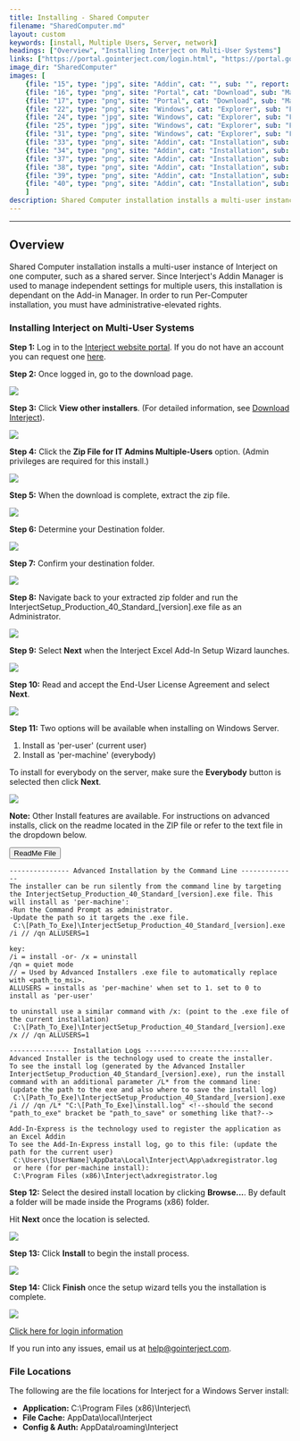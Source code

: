 ```yaml
---
title: Installing - Shared Computer
filename: "SharedComputer.md"
layout: custom
keywords: [install, Multiple Users, Server, network]
headings: ["Overview", "Installing Interject on Multi-User Systems"]
links: ["https://portal.gointerject.com/login.html", "https://portal.gointerject.com/invite.html?mode=create", "/wPortal/DownloadInterject.html", "https://docs.gointerject.com/wAbout/Logging-In.html", "mailto:help@gointerject.com"]
image_dir: "SharedComputer"
images: [
    {file: "15", type: "jpg", site: "Addin", cat: "", sub: "", report: "", ribbon: "", config: ""}, 
    {file: "16", type: "png", site: "Portal", cat: "Download", sub: "Main", report: "", ribbon: "", config: ""}, 
    {file: "17", type: "png", site: "Portal", cat: "Download", sub: "Main", report: "", ribbon: "", config: ""}, 
    {file: "22", type: "png", site: "Windows", cat: "Explorer", sub: "Extract All", report: "", ribbon: "", config: ""}, 
    {file: "24", type: "jpg", site: "Windows", cat: "Explorer", sub: "Folder", report: "", ribbon: "", config: ""}, 
    {file: "25", type: "jpg", site: "Windows", cat: "Explorer", sub: "Extract", report: "", ribbon: "", config: ""}, 
    {file: "31", type: "png", site: "Windows", cat: "Explorer", sub: "Folder", report: "", ribbon: "", config: ""}, 
    {file: "33", type: "png", site: "Addin", cat: "Installation", sub: "Setup Wizard", report: "", ribbon: "", config: ""}, 
    {file: "34", type: "png", site: "Addin", cat: "Installation", sub: "Installation Type", report: "", ribbon: "", config: ""}, 
    {file: "37", type: "png", site: "Addin", cat: "Installation", sub: "End-User License Agreement", report: "", ribbon: "", config: ""}, 
    {file: "38", type: "png", site: "Addin", cat: "Installation", sub: "Select Installation Folder", report: "", ribbon: "", config: ""}, 
    {file: "39", type: "png", site: "Addin", cat: "Installation", sub: "Ready to Install", report: "", ribbon: "", config: ""}, 
    {file: "40", type: "png", site: "Addin", cat: "Installation", sub: "Completed Install", report: "", ribbon: "", config: ""}
    ]
description: Shared Computer installation installs a multi-user instance of Interject on one computer, such as a shared server. Since Interject's Addin Manager is used to manage independent settings for multiple users, this installation is dependant on the Add-in Manager. In order to run Per-Computer installation, you must have administrative-elevated rights.
---
```

* * *

## Overview

Shared Computer installation installs a multi-user instance of Interject on one computer, such as a shared server. Since Interject's Addin Manager is used to manage independent settings for multiple users, this installation is dependant on the Add-in Manager. In order to run Per-Computer installation, you must have administrative-elevated rights.

### Installing Interject on Multi-User Systems

**Step 1:** Log in to the [Interject website portal](https://portal.gointerject.com/login.html). If you do not have an account you can request one [here](https://portal.gointerject.com/invite.html?mode=create).

**Step 2:** Once logged in, go to the download page.

![](/images/SharedComputer/15.jpg)
<br>

**Step 3:** Click **View other installers**. (For detailed information, see [Download Interject](/wPortal/DownloadInterject.html)).

![](/images/SharedComputer/16.png)
<br>

**Step 4:** Click the **Zip File for IT Admins Multiple-Users** option. (Admin privileges are required for this install.)

![](/images/SharedComputer/17.png)
<br>

**Step 5:** When the download is complete, extract the zip file. 

![](/images/SharedComputer/22.png)
<br>

**Step 6:** Determine your Destination folder.

![](/images/SharedComputer/24.jpg)
<br>

**Step 7:** Confirm your destination folder.

![](/images/SharedComputer/25.jpg)
<br>

**Step 8:** Navigate back to your extracted zip folder and run the InterjectSetup_Production_40_Standard_\[version\].exe file as an Administrator.

![](/images/SharedComputer/31.png)
<br>

**Step 9:** Select **Next** when the Interject Excel Add-In Setup Wizard launches.

![](/images/SharedComputer/33.png)
<br>

**Step 10:** Read and accept the End-User License Agreement and select **Next**.

![](/images/SharedComputer/34.png)
<br>

**Step 11:** Two options will be available when installing on Windows Server.

1. Install as 'per-user' (current user)
2. Install as 'per-machine' (everybody)

To install for everybody on the server, make sure the **Everybody** button is selected then click **Next**.

![](/images/SharedComputer/37.png)
<br>

**Note:** Other Install features are available. For instructions on advanced installs, click on the readme located in the ZIP file or refer to the text file in the dropdown below.

<button class="collapsible">ReadMe File</button>
<div markdown="1" class="panel">

```
--------------- Advanced Installation by the Command Line --------------
The installer can be run silently from the command line by targeting the InterjectSetup_Production_40_Standard_[version].exe file. This will install as 'per-machine':
-Run the Command Prompt as administrator.
-Update the path so it targets the .exe file.
 C:\[Path_To_Exe]\InterjectSetup_Production_40_Standard_[version].exe /i // /qn ALLUSERS=1

key:
/i = install -or- /x = uninstall
/qn = quiet mode
// = Used by Advanced Installers .exe file to automatically replace with <path_to_msi>.
ALLUSERS = installs as 'per-machine' when set to 1. set to 0 to install as 'per-user'

to uninstall use a similar command with /x: (point to the .exe file of the current installation)
 C:\[Path_To_Exe]\InterjectSetup_Production_40_Standard_[version].exe /x // /qn ALLUSERS=1

--------------- Installation Logs --------------------------
Advanced Installer is the technology used to create the installer.
To see the install log (generated by the Advanced Installer InterjectSetup_Production_40_Standard_[version].exe), run the install command with an additional parameter /L* from the command line:
(update the path to the exe and also where to save the install log)
 C:\[Path_To_Exe]\InterjectSetup_Production_40_Standard_[version].exe /i // /qn /L* "C:\[Path_To_Exe]\install.log" <!--should the second "path_to_exe" bracket be "path_to_save" or something like that?-->

Add-In-Express is the technology used to register the application as an Excel Addin
To see the Add-In-Express install log, go to this file: (update the path for the current user)
 C:\Users\[UserName]\AppData\Local\Interject\App\adxregistrator.log
 or here (for per-machine install):
 C:\Program Files (x86)\Interject\adxregistrator.log
```

</div>

**Step 12:** Select the desired install location by clicking **Browse...**. By default a folder will be made inside the Programs (x86) folder.

Hit **Next** once the location is selected.

![](/images/SharedComputer/38.png)
<br>

**Step 13:** Click **Install** to begin the install process.

![](/images/SharedComputer/39.png)
<br>

**Step 14:** Click **Finish** once the setup wizard tells you the installation is complete.

![](/images/SharedComputer/40.png)
<br>

[Click here for login information](/wAbout/Logging-In.html)

If you run into any issues, email us at [help@gointerject.com](mailto:help@gointerject.com).

### File Locations

The following are the file locations for Interject for a Windows Server install:

- **Application:** C:\Program Files (x86)\Interject\
- **File Cache:** AppData\local\Interject
- **Config & Auth:** AppData\roaming\Interject
